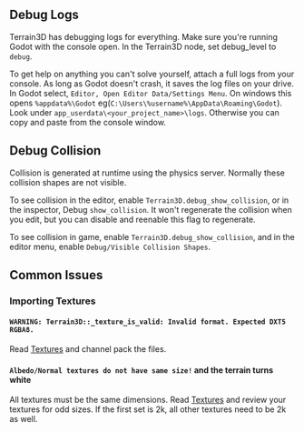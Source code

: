 
## Debug Logs

Terrain3D has debugging logs for everything. Make sure you're running Godot with the console open. In the Terrain3D node, set debug_level to `debug`. 

To get help on anything you can't solve yourself, attach a full logs from your console. As long as Godot doesn't crash, it saves the log files on your drive. In Godot select, `Editor, Open Editor Data/Settings Menu`. On windows this opens `%appdata%\Godot` eg(`C:\Users\%username%\AppData\Roaming\Godot`). Look under `app_userdata\<your_project_name>\logs`. Otherwise you can copy and paste from the console window.

## Debug Collision

Collision is generated at runtime using the physics server. Normally these collision shapes are not visible. 

To see collision in the editor, enable `Terrain3D.debug_show_collision`, or in the inspector, Debug `show_collision`. It won't regenerate the collision when you edit, but you can disable and reenable this flag to regenerate.

To see collision in game, enable `Terrain3D.debug_show_collision`, and in the editor menu, enable `Debug/Visible Collision Shapes`.

## Common Issues

### Importing Textures

#### `WARNING: Terrain3D::_texture_is_valid: Invalid format. Expected DXT5 RGBA8.`

Read [Textures](Textures) and channel pack the files.

#### `Albedo/Normal textures do not have same size!` and the terrain turns white

All textures must be the same dimensions. Read [Textures](Textures) and review your textures for odd sizes. If the first set is 2k, all other textures need to be 2k as well.
